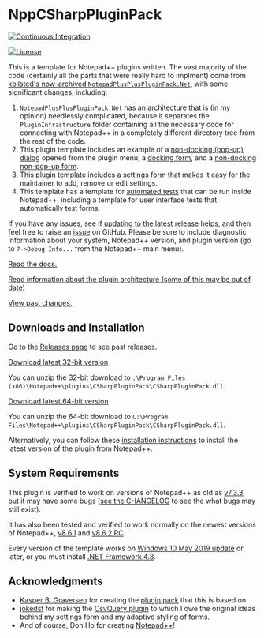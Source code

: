 # NppCSharpPluginPack

[![Continuous Integration](https://github.com/molsonkiko/NppCSharpPluginPack/actions/workflows/CI_build.yml/badge.svg)](https://github.com/molsonkiko/NppCSharpPluginPack/actions/workflows/CI_build.yml)

[![License](http://img.shields.io/badge/License-Apache_2-red.svg?style=flat)](http://www.apache.org/licenses/LICENSE-2.0)

This is a template for Notepad++ plugins written. The vast majority of the code (certainly all the parts that were really hard to implment) come from [kbilsted's now-archived `NotepadPlusPlusPluginPack.Net`](https://github.com/kbilsted/NotepadPlusPlusPluginPack.Net), with some significant changes, including:

1. `NotepadPlusPlusPluginPack.Net` has an architecture that is (in my opinion) needlessly complicated, because it separates the `PluginInfrastructure` folder containing all the necessary code for connecting with Notepad++ in a completely different directory tree from the rest of the code.
2. This plugin template includes an example of a [non-docking (pop-up) dialog](/docs/README.md#about-form) opened from the plugin menu, a [docking form](/docs/README.md#selections-remembering-form), and a [non-docking non-pop-up form](/docs/README.md#dark-mode-test-form).
3. This plugin template includes a [settings form](/docs/README.md#settings-form) that makes it easy for the maintainer to add, remove or edit settings.
4. This template has a template for [automated tests](/docs/README.md#running-tests) that can be run inside Notepad++, including a template for user interface tests that automatically test forms.

If you have any issues, see if [updating to the latest release](https://github.com/molsonkiko/NppCSharpPluginPack/releases) helps, and then feel free to raise an [issue](https://github.com/molsonkiko/NppCSharpPluginPack/issues) on GitHub. Please be sure to include diagnostic information about your system, Notepad++ version, and plugin version (go to `?->Debug Info...` from the Notepad++ main menu).

[Read the docs.](/docs/README.md)

[Read information about the plugin architecture (some of this may be out of date)](/PluginPackArchitecture.md)

[View past changes.](/CHANGELOG.md)

## Downloads and Installation ##

Go to the [Releases page](https://github.com/molsonkiko/NppCSharpPluginPack/releases) to see past releases.

[Download latest 32-bit version](https://github.com/molsonkiko/NppCSharpPluginPack/raw/main/NppCSharpPluginPack/Release_x86.zip)

You can unzip the 32-bit download to `.\Program Files (x86)\Notepad++\plugins\CSharpPluginPack\CSharpPluginPack.dll`.

[Download latest 64-bit version](https://github.com/molsonkiko/NppCSharpPluginPack/raw/main/NppCSharpPluginPack/Release_x64.zip)

You can unzip the 64-bit download to `C:\Program Files\Notepad++\plugins\CSharpPluginPack\CSharpPluginPack.dll`.

Alternatively, you can follow these [installation instructions](https://npp-user-manual.org/docs/plugins/) to install the latest version of the plugin from Notepad++.

## System Requirements ##

This plugin is verified to work on versions of Notepad++ as old as [v7.3.3](https://notepad-plus-plus.org/downloads/v7.3.3/), but it may have some bugs ([see the CHANGELOG](/CHANGELOG.md) to see the what bugs may still exist).

It has also been tested and verified to work normally on the newest versions of Notepad++, [v8.6.1](https://notepad-plus-plus.org/downloads/v8.6.1/) and [v8.6.2 RC](https://community.notepad-plus-plus.org/topic/25341/notepad-v8-6-2-release-candidate/19).

Every version of the template works on [Windows 10 May 2019 update](https://blogs.windows.com/windowsexperience/2019/05/21/how-to-get-the-windows-10-may-2019-update/) or later, or you must install [.NET Framework 4.8](https://dotnet.microsoft.com/en-us/download/dotnet-framework/net48).

## Acknowledgments ##

* [Kasper B. Graversen](https://github.com/kbilsted) for creating the [plugin pack](https://github.com/kbilsted/NotepadPlusPlusPluginPack.Net) that this is based on.
* [jokedst](https://github.com/jokedst) for making the [CsvQuery plugin](https://github.com/jokedst/CsvQuery) to which I owe the original ideas behind my settings form and my adaptive styling of forms.
* And of course, Don Ho for creating [Notepad++](https://notepad-plus-plus.org/)!
